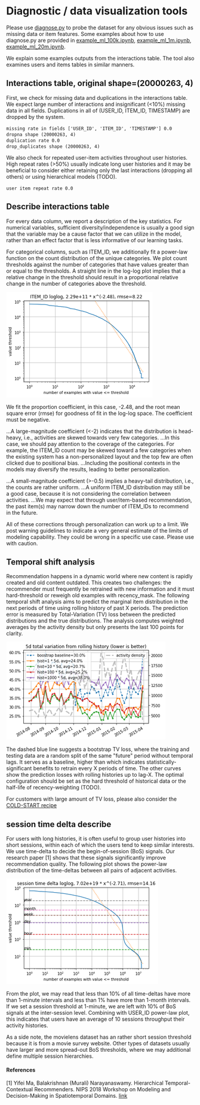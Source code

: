 Diagnostic / data visualization tools
===
Please use [diagnose.py](diagnose.py) to probe the dataset for any obvious issues such as missing data or item features.
Some examples about how to use diagnose.py are provided in [example_ml_100k.ipynb](example_ml_100k.ipynb), [example_ml_1m.ipynb](example_ml_1m.ipynb), [example_ml_20m.ipynb](example_ml_20m.ipynb).

We explain some examples outputs from the interactions table. The tool also examines users and items tables in similar manners.

Interactions table, original shape=(20000263, 4)
---

First, we check for missing data and duplications in the interactions table. We expect large number of interactions and insignificant (<10%) missing data in all fields. Duplications in all of (USER_ID, ITEM_ID, TIMESTAMP) are dropped by the system.
```
missing rate in fields ['USER_ID', 'ITEM_ID', 'TIMESTAMP'] 0.0
dropna shape (20000263, 4)
duplication rate 0.0
drop_duplicates shape (20000263, 4)
```
We also check for repeated user-item activities throughout user histories. High repeat rates (>50%) usually indicate long user histories and it may be beneficial to consider either retaining only the last interactions (dropping all others) or using hierarchical models (TODO).
```
user item repeat rate 0.0
```

Describe interactions table
---

For every data column, we report a description of the key statistics.
For numerical variables, sufficient diversity/independence is usually a good sign that the variable may be a cause factor that we can utilize in the model, rather than an effect factor that is less informative of our learning tasks.

For categorical columns, such as ITEM_ID, we additionally fit a power-law function on the count distribution of the unique categories.
We plot count thresholds against the number of categories that have values greater than or equal to the thresholds.
A straight line in the log-log plot implies that a relative change in the threshold should result in a proportional relative change in the number of categories above the threshold.

![power-law.png](imgs/power-law.png "Example power-law plot.")

We fit the proportion coefficient, in this case, -2.48, and the root mean square error (rmse) for goodness of fit in the log-log space.
The coefficient must be negative.

...A large-magnitude coefficient (<-2) indicates that the distribution is head-heavy, i.e., activities are skewed towards very few categories.
...In this case, we should pay attention to the coverage of the categories. For example, the ITEM_ID count may be skewed toward a few categories when the existing system has a non-personalized layout and the top few are often clicked due to positional bias.
...Including the positional contexts in the models may diversify the results, leading to better personalization.

...A small-magnitude coefficient (>-0.5) implies a heavy-tail distribution, i.e., the counts are rather uniform.
...A uniform ITEM_ID distribution may still be a good case, because it is not considering the correlation between activities.
...We may expect that through user/item-based recommendation, the past item(s) may narrow down the number of ITEM_IDs to recommend in the future.

All of these corrections through personalization can work up to a limit.
We post warning guidelines to indicate a very general estimate of the limits of modeling capability.
They could be wrong in a specific use case. Please use with caution.

Temporal shift analysis
---

Recommendation happens in a dynamic world where new content is rapidly created and old content outdated.
This creates two challenges: the recommender must frequently be retrained with new information and it must hard-threshold or reweigh old examples with recency_mask.
The following temporal shift analysis aims to predict the marginal item distribution in the next periods of time using rolling history of past X periods.
The prediction error is measured by Total-Variation (TV) loss between the predicted distributions and the true distributions.
The analysis computes weighted averages by the activity density but only presents the last 100 points for clarity.

![temporal-drift.png](imgs/temporal-drift.png "Example temporal-drift plot.")

The dashed blue line suggests a bootstrap TV loss, where the training and testing data are a random split of the same "future" period without temporal lags.
It serves as a baseline, higher than which indicates statistically-significant benefits to retrain every X periods of time.
The other curves show the prediction losses with rolling histories up to lag-X.
The optimal configuration should be set as the hard threshold of historical data or the half-life of recency-weighting (TODO).

For customers with large amount of TV loss, please also consider the [COLD-START recipe](../personalize_temporal_holdout/personalize_coldstart_demo.ipynb) 


session time delta describe
---

For users with long histories, it is often useful to group user histories into short sessions, within each of which the users tend to keep similar interests.
We use time-delta to decide the begin-of-session (BoS) signals.
Our research paper [1] shows that these signals significantly improve recommendation quality.
The following plot shows the power-law distribution of the time-deltas between all pairs of adjacent activities.

![time-delta.png](imgs/time-delta.png "Example time-delta plot.")

From the plot, we may read that less than 10% of all time-deltas have more than 1-minute intervals and less than 1% have more than 1-month intervals.
If we set a session threshold at 1-minute, we are left with 10% of BoS signals at the inter-session level.
Combining with USER_ID power-law plot, this indicates that users have an average of 10 sessions throughput their activity histories.

As a side note, the movielens dataset has an rather short session threshold because it is from a movie survey website.
Other types of datasets usually have larger and more spread-out BoS thresholds, where we may additional define multiple session hierarchies.

#### References
[1] Yifei Ma, Balakrishnan (Murali) Narayanaswamy. Hierarchical Temporal-Contextual Recommenders. NIPS 2018 Workshop on Modeling and Decision-Making in Spatiotemporal Domains. [link](https://openreview.net/forum?id=ByzxsrrkJ4)
